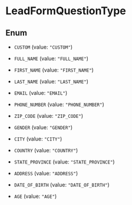 

# LeadFormQuestionType

## Enum


* `CUSTOM` (value: `"CUSTOM"`)

* `FULL_NAME` (value: `"FULL_NAME"`)

* `FIRST_NAME` (value: `"FIRST_NAME"`)

* `LAST_NAME` (value: `"LAST_NAME"`)

* `EMAIL` (value: `"EMAIL"`)

* `PHONE_NUMBER` (value: `"PHONE_NUMBER"`)

* `ZIP_CODE` (value: `"ZIP_CODE"`)

* `GENDER` (value: `"GENDER"`)

* `CITY` (value: `"CITY"`)

* `COUNTRY` (value: `"COUNTRY"`)

* `STATE_PROVINCE` (value: `"STATE_PROVINCE"`)

* `ADDRESS` (value: `"ADDRESS"`)

* `DATE_OF_BIRTH` (value: `"DATE_OF_BIRTH"`)

* `AGE` (value: `"AGE"`)



